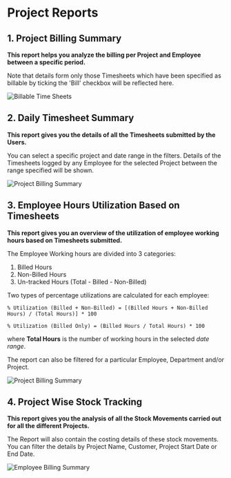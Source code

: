 <!-- add-breadcrumbs -->

# Project Reports

## 1. Project Billing Summary

**This report helps you analyze the billing per Project and Employee between a specific period.**

Note that details form only those Timesheets which have been specified as billable by ticking the 'Bill' checkbox will be reflected here.

<img class="screenshot" alt="Billable Time Sheets" src="{{docs_base_url}}/assets/img/project/projects-project-billing-summary.png">

## 2. Daily Timesheet Summary

**This report gives you the details of all the Timesheets submitted by the Users.** 

You can select a specific project and date range in the filters. Details of the Timesheets logged by any Employee for the selected Project between the range specified will be shown.

<img class="screenshot" alt="Project Billing Summary" src="{{docs_base_url}}/assets/img/project/projects-daily-timesheet-summary.png">

## 3. Employee Hours Utilization Based on Timesheets

**This report gives you an overview of the utilization of employee working hours based on Timesheets submitted.**

The Employee Working hours are divided into 3 categories:
    
1. Billed Hours
2. Non-Billed Hours
3. Un-tracked Hours (Total - Billed - Non-Billed)

Two types of percentage utilizations are calculated for each employee:

```
% Utilization (Billed + Non-Billed) = [(Billed Hours + Non-Billed Hours) / (Total Hours)] * 100

% Utilization (Billed Only) = (Billed Hours / Total Hours) * 100
```

where **Total Hours** is the number of working hours in the selected *date range*.

The report can also be filtered for a particular Employee, Department and/or Project.

<img class="screenshot" alt="Project Billing Summary" src="{{docs_base_url}}/assets/img/project/projects-employee-util-report.png">

## 4. Project Wise Stock Tracking

**This report gives you the analysis of all the Stock Movements carried out for all the different Projects.**

The Report will also contain the costing details of these stock movements. You can filter the details by Project Name, Customer, Project Start Date or End Date.

<img class="screenshot" alt="Employee Billing Summary" src="{{docs_base_url}}/assets/img/project/projects-project-wise-stock-tracking.png">
